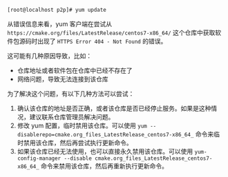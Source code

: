 ```sh
[root@localhost p2p]# yum update
```

从错误信息来看，yum 客户端在尝试从 `https://cmake.org/files/LatestRelease/centos7-x86_64/` 这个仓库中获取软件包源码时出现了 `HTTPS Error 404 - Not Found` 的错误。

这可能有几种原因导致，比如：

- 仓库地址或者软件包在仓库中已经不存在了
- 网络问题，导致无法连接到该仓库

为了解决这个问题，有以下几种方法可以尝试：

1. 确认该仓库的地址是否正确，或者该仓库是否已经停止服务。如果是这种情况，建议联系仓库管理员解决问题。
2. 修改 yum 配置，临时禁用该仓库。可以使用 `yum --disablerepo=cmake.org_files_LatestRelease_centos7-x86_64_` 命令来临时禁用该仓库，然后再尝试执行更新命令。
3. 如果该仓库已经无法使用，也可以直接永久禁用该仓库。可以使用 `yum-config-manager --disable cmake.org_files_LatestRelease_centos7-x86_64_` 命令来禁用该仓库，然后再重新执行更新命令。